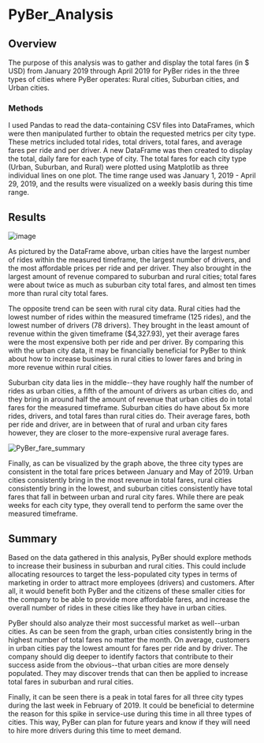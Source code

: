 # PyBer_Analysis

## **Overview**

The purpose of this analysis was to gather and display the total fares (in $ USD) from January 2019 through April 2019 for PyBer rides in the three types of cities where PyBer operates: Rural cities, Suburban cities, and Urban cities. 

### **Methods**

I used Pandas to read the data-containing CSV files into DataFrames, which were then manipulated further to obtain the requested metrics per city type. These metrics included total rides, total drivers, total fares, and average fares per ride and per driver. 
A new DataFrame was then created to display the total, daily fare for each type of city. The total fares for each city type (Urban, Suburban, and Rural) were plotted using Matplotlib as three individual lines on one plot. The time range used was January 1, 2019 - April 29, 2019, and the results were visualized on a weekly basis during this time range. 

## **Results**

![image](https://user-images.githubusercontent.com/90593897/138783623-52b64a23-b5c0-4b5e-b149-2c101d5b8502.png)

As pictured by the DataFrame above, urban cities have the largest number of rides within the measured timeframe, the largest number of drivers, and the most affordable prices per ride and per driver. They also brought in the largest amount of revenue compared to suburban and rural cities; total fares were about twice as much as suburban city total fares, and almost ten times more than rural city total fares. 

The opposite trend can be seen with rural city data. Rural cities had the lowest number of rides within the measured timeframe (125 rides), and the lowest number of drivers (78 drivers). They brought in the least amount of revenue within the given timeframe ($4,327.93), yet their average fares were the most expensive both per ride and per driver. By comparing this with the urban city data, it may be financially beneficial for PyBer to think about how to increase business in rural cities to lower fares and bring in more revenue within rural cities. 

Suburban city data lies in the middle--they have roughly half the number of rides as urban cities, a fifth of the amount of drivers as urban cities do, and they bring in around half the amount of revenue that urban cities do in total fares for the measured timeframe. 
Suburban cities do have about 5x more rides, drivers, and total fares than rural cities do.
Their average fares, both per ride and driver, are in between that of rural and urban city fares however, they are closer to the more-expensive rural average fares.


![PyBer_fare_summary](https://user-images.githubusercontent.com/90593897/138785532-b17ec4c9-b3c8-4dee-802b-126f57335c6e.png)

Finally, as can be visualized by the graph above, the three city types are consistent in the total fare prices between January and May of 2019. Urban cities consistently bring in the most revenue in total fares, rural cities consistently bring in the lowest, and suburban cities consistently have total fares that fall in between urban and rural city fares. While there are peak weeks for each city type, they overall tend to perform the same over the measured timeframe. 

## **Summary**

Based on the data gathered in this analysis, PyBer should explore methods to increase their business in suburban and rural cities. This could include allocating resources to target the less-populated city types in terms of marketing in order to attract more employees (drivers) and customers. After all, it would benefit both PyBer and the citizens of these smaller cities for the company to be able to provide more affordable fares, and increase the overall number of rides in these cities like they have in urban cities. 

PyBer should also analyze their most successful market as well--urban cities. As can be seen from the graph, urban cities consistently bring in the highest number of total fares no matter the month. On average, customers in urban cities pay the lowest amount for fares per ride and by driver. The company should dig deeper to identify factors that contribute to their success aside from the obvious--that urban cities are more densely populated. They may discover trends that can then be applied to increase total fares in suburban and rural cities. 

Finally, it can be seen there is a peak in total fares for all three city types during the last week in February of 2019. It could be beneficial to determine the reason for this spike in service-use during this time in all three types of cities. This way, PyBer can plan for future years and know if they will need to hire more drivers during this time to meet demand. 
